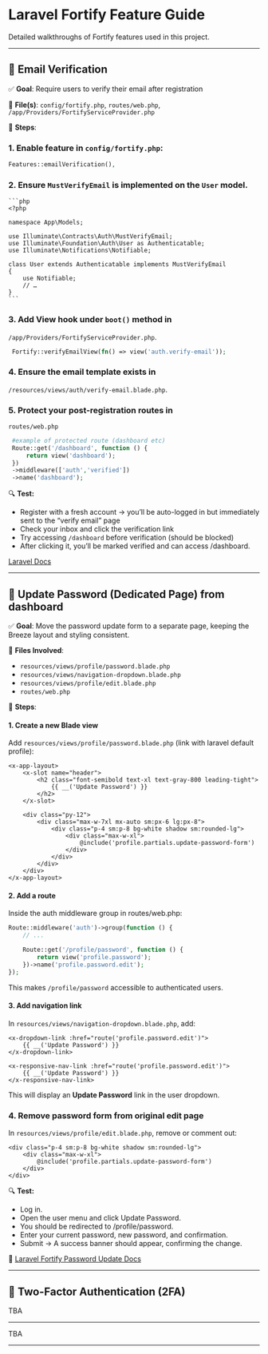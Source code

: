 # Laravel Fortify Feature Guide

Detailed walkthroughs of Fortify features used in this project.

---

## 📧 Email Verification
✅ **Goal**: Require users to verify their email after registration  

📄 **File(s)**: `config/fortify.php`, `routes/web.php`, `/app/Providers/FortifyServiceProvider.php`   

🔧 **Steps**:
### 1. Enable feature in `config/fortify.php`:
   ```php
   Features::emailVerification(),
   ```
   
### 2. Ensure `MustVerifyEmail` is implemented on the `User` model.
    ```php
    <?php

    namespace App\Models;

    use Illuminate\Contracts\Auth\MustVerifyEmail;
    use Illuminate\Foundation\Auth\User as Authenticatable;
    use Illuminate\Notifications\Notifiable;

    class User extends Authenticatable implements MustVerifyEmail
    {    
        use Notifiable;
        // …
    }
    ```

### 3. Add View hook under `boot()` method in  
   `/app/Providers/FortifyServiceProvider.php`.
   ```php
    Fortify::verifyEmailView(fn() => view('auth.verify-email'));
   ```

### 4. Ensure the email template exists in  
   `/resources/views/auth/verify-email.blade.php`.

### 5. Protect your post-registration routes in
   `routes/web.php`
   ```php
    #example of protected route (dashboard etc)
    Route::get('/dashboard', function () {
        return view('dashboard');
    })
    ->middleware(['auth','verified'])
    ->name('dashboard');
   ```
   
🔍 **Test:**
- Register with a fresh account → you’ll be auto-logged in but immediately sent to the “verify email” page
- Check your inbox and click the verification link
- Try accessing `/dashboard` before verification (should be blocked)
- After clicking it, you’ll be marked verified and can access /dashboard.

[Laravel Docs](https://laravel.com/docs)

---

## 🔑 Update Password (Dedicated Page) from dashboard
✅ **Goal**: Move the password update form to a separate page, keeping the Breeze layout and styling consistent.

📄 **Files Involved**:
- `resources/views/profile/password.blade.php`
- `resources/views/navigation-dropdown.blade.php`
- `resources/views/profile/edit.blade.php`
- `routes/web.php`   

🔧 **Steps**:

#### 1. Create a new Blade view

Add `resources/views/profile/password.blade.php` (link with laravel default profile):

```blade
<x-app-layout>
    <x-slot name="header">
        <h2 class="font-semibold text-xl text-gray-800 leading-tight">
            {{ __('Update Password') }}
        </h2>
    </x-slot>

    <div class="py-12">
        <div class="max-w-7xl mx-auto sm:px-6 lg:px-8">
            <div class="p-4 sm:p-8 bg-white shadow sm:rounded-lg">
                <div class="max-w-xl">
                    @include('profile.partials.update-password-form')
                </div>
            </div>
        </div>
    </div>
</x-app-layout>
```

#### 2. Add a route

Inside the auth middleware group in routes/web.php:

```php
Route::middleware('auth')->group(function () {
    // ...

    Route::get('/profile/password', function () {
        return view('profile.password');
    })->name('profile.password.edit');
});
```

This makes `/profile/password` accessible to authenticated users.

#### 3. Add navigation link

In `resources/views/navigation-dropdown.blade.php`, add:
```blade
<x-dropdown-link :href="route('profile.password.edit')">
    {{ __('Update Password') }}
</x-dropdown-link>

<x-responsive-nav-link :href="route('profile.password.edit')">
    {{ __('Update Password') }}
</x-responsive-nav-link>
```

This will display an **Update Password** link in the user dropdown.

### 4. Remove password form from original edit page

In `resources/views/profile/edit.blade.php`, remove or comment out:
```blade
<div class="p-4 sm:p-8 bg-white shadow sm:rounded-lg">
    <div class="max-w-xl">
        @include('profile.partials.update-password-form')
    </div>
</div>
```

🔍 **Test:**
- Log in.
- Open the user menu and click Update Password.
- You should be redirected to /profile/password.
- Enter your current password, new password, and confirmation.
- Submit → A success banner should appear, confirming the change.

🔗 [Laravel Fortify Password Update Docs](https://laravel.com/docs/12.x/fortify#updating-passwords)

---

## 🔐 Two-Factor Authentication (2FA)

TBA

---

TBA

---
